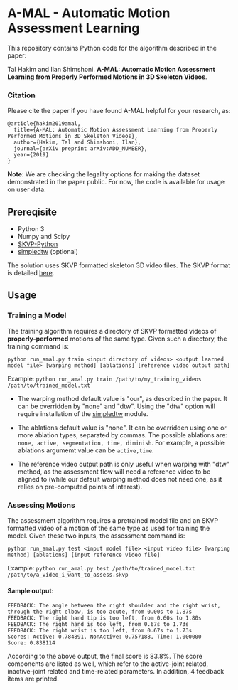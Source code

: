 # A-MAL - Automatic Motion Assessment Learning

This repository contains Python code for the algorithm described in the paper:

Tal Hakim and Ilan Shimshoni. **A-MAL: Automatic Motion Assessment Learning from Properly Performed Motions in 3D Skeleton Videos**.

### Citation
Please cite the paper if you have found A-MAL helpful for your research, as:
```
@article{hakim2019amal,
  title={A-MAL: Automatic Motion Assessment Learning from Properly Performed Motions in 3D Skeleton Videos},
  author={Hakim, Tal and Shimshoni, Ilan},
  journal={arXiv preprint arXiv:ADD_NUMBER},
  year={2019}
}
```

**Note**: We are checking the legality options for making the dataset demonstrated in the paper public. For now, the code is available for usage on user data.

## Prereqisite
* Python 3 
* Numpy and Scipy
* [SKVP-Python](https://github.com/skvp-owner/SKVP-Python)
* [simpledtw](https://github.com/talcs/simpledtw) (optional)

The solution uses SKVP formatted skeleton 3D video files. The SKVP format is detailed [here](https://github.com/skvp-owner/SKVP-Python).

## Usage
### Training a Model
The training algorithm requires a directory of SKVP formatted videos of **properly-performed** motions of the same type. Given such a directory, the training command is:
```
python run_amal.py train <input directory of videos> <output learned model file> [warping method] [ablations] [reference video output path]
```
Example: `python run_amal.py train /path/to/my_training_videos /path/to/trained_model.txt`

* The warping method default value is "our", as described in the paper. It can be overridden by "none" and "dtw". Using the "dtw" option will require installation of the [simpledtw](https://github.com/talcs/simpledtw) module.

* The ablations default value is "none". It can be overridden using one or more ablation types, separated by commas. The possible ablations are: `none, active, segmentation, time, diminish`. For example, a possible ablations argumemt value can be `active,time`.

* The reference video output path is only useful when warping with "dtw" method, as the assessment flow will need a reference video to be aligned to (while our default warping method does not need one, as it relies on pre-computed points of interest).

### Assessing Motions
The assessment algorithm requires a pretrained model file and an SKVP formatted video of a motion of the same type as used for training the model. Given these two inputs, the assessment command is:
```
python run_amal.py test <input model file> <input video file> [warping method] [ablations] [input reference video file]
```
Example: `python run_amal.py test /path/to/trained_model.txt /path/to/a_video_i_want_to_assess.skvp`

#### Sample output:
```
FEEDBACK: The angle between the right shoulder and the right wrist, through the right elbow, is too acute, from 0.00s to 1.87s
FEEDBACK: The right hand tip is too left, from 0.60s to 1.80s
FEEDBACK: The right hand is too left, from 0.67s to 1.73s
FEEDBACK: The right wrist is too left, from 0.67s to 1.73s
Scores: Active: 0.784891, NonActive: 0.757188, Time: 1.000000
Score: 0.838114
```
According to the above output, the final score is 83.8%. The score components are listed as well, which refer to the active-joint related, inactive-joint related and time-related parameters. In addition, 4 feedback items are printed.
